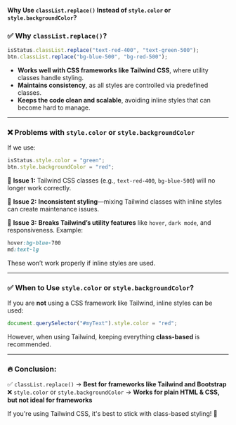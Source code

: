 **Why Use `classList.replace()` Instead of `style.color` or `style.backgroundColor`?**

### ✅ **Why `classList.replace()`?**
```js
isStatus.classList.replace("text-red-400", "text-green-500");
btn.classList.replace("bg-blue-500", "bg-red-500");
```
- **Works well with CSS frameworks like Tailwind CSS**, where utility classes handle styling.
- **Maintains consistency**, as all styles are controlled via predefined classes.
- **Keeps the code clean and scalable**, avoiding inline styles that can become hard to manage.

---

### ❌ **Problems with `style.color` or `style.backgroundColor`**
If we use:
```js
isStatus.style.color = "green";
btn.style.backgroundColor = "red";
```
🚫 **Issue 1:** Tailwind CSS classes (e.g., `text-red-400`, `bg-blue-500`) will no longer work correctly.

🚫 **Issue 2:** **Inconsistent styling**—mixing Tailwind classes with inline styles can create maintenance issues.

🚫 **Issue 3:** **Breaks Tailwind’s utility features** like `hover`, `dark mode`, and responsiveness. Example:
```css
hover:bg-blue-700
md:text-lg
```
These won’t work properly if inline styles are used.

---

### ✅ **When to Use `style.color` or `style.backgroundColor`?**
If you are **not** using a CSS framework like Tailwind, inline styles can be used:
```js
document.querySelector("#myText").style.color = "red";
```
However, when using Tailwind, keeping everything **class-based** is recommended.

---

### **🔥 Conclusion:**
✅ `classList.replace()` → **Best for frameworks like Tailwind and Bootstrap**  
❌ `style.color` or `style.backgroundColor` → **Works for plain HTML & CSS, but not ideal for frameworks**  

If you're using Tailwind CSS, it's best to stick with class-based styling! 🚀

